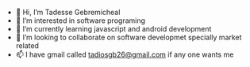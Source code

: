 - 👋 Hi, I’m Tadesse Gebremicheal
- 👀 I’m interested in software programing
- 🌱 I’m currently learning javascript and android development
- 💞️ I’m looking to collaborate on software developmet specially market related
- 📫 I have gmail called tadiosgb26@gmail.com if any one wants me

<!---
Tadiosgb/Tadiosgb is a ✨ special ✨ repository because its `README.md` (this file) appears on your GitHub profile.
You can click the Preview link to take a look at your changes.
--->
